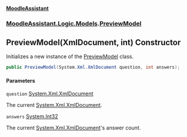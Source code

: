 #### [MoodleAssistant](index.md 'index')
### [MoodleAssistant.Logic.Models](MoodleAssistant.Logic.Models.md 'MoodleAssistant.Logic.Models').[PreviewModel](MoodleAssistant.Logic.Models.PreviewModel.md 'MoodleAssistant.Logic.Models.PreviewModel')

## PreviewModel(XmlDocument, int) Constructor

Initializes a new instance of the [PreviewModel](MoodleAssistant.Logic.Models.PreviewModel.md 'MoodleAssistant.Logic.Models.PreviewModel') class.

```csharp
public PreviewModel(System.Xml.XmlDocument question, int answers);
```
#### Parameters

<a name='MoodleAssistant.Logic.Models.PreviewModel.PreviewModel(System.Xml.XmlDocument,int).question'></a>

`question` [System.Xml.XmlDocument](https://docs.microsoft.com/en-us/dotnet/api/System.Xml.XmlDocument 'System.Xml.XmlDocument')

The current [System.Xml.XmlDocument](https://docs.microsoft.com/en-us/dotnet/api/System.Xml.XmlDocument 'System.Xml.XmlDocument').

<a name='MoodleAssistant.Logic.Models.PreviewModel.PreviewModel(System.Xml.XmlDocument,int).answers'></a>

`answers` [System.Int32](https://docs.microsoft.com/en-us/dotnet/api/System.Int32 'System.Int32')

The current [System.Xml.XmlDocument](https://docs.microsoft.com/en-us/dotnet/api/System.Xml.XmlDocument 'System.Xml.XmlDocument')'s answer count.